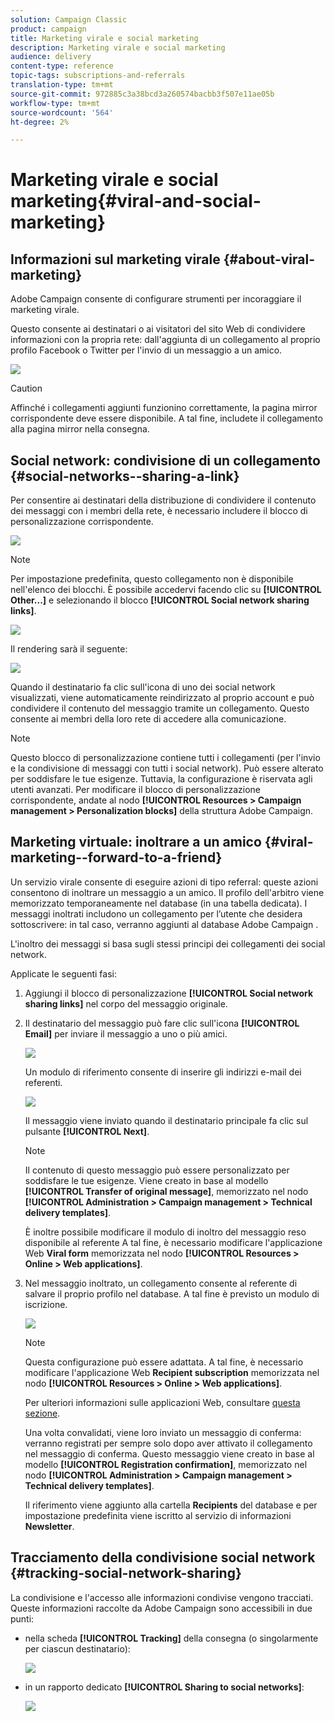 ```yaml
---
solution: Campaign Classic
product: campaign
title: Marketing virale e social marketing
description: Marketing virale e social marketing
audience: delivery
content-type: reference
topic-tags: subscriptions-and-referrals
translation-type: tm+mt
source-git-commit: 972885c3a38bcd3a260574bacbb3f507e11ae05b
workflow-type: tm+mt
source-wordcount: '564'
ht-degree: 2%

---
```



# Marketing virale e social marketing{#viral-and-social-marketing}

## Informazioni sul marketing virale {#about-viral-marketing}

 Adobe Campaign consente di configurare strumenti per incoraggiare il marketing virale.

Questo consente ai destinatari o ai visitatori del sito Web di condividere informazioni con la propria rete: dall&#39;aggiunta di un collegamento al proprio profilo Facebook o Twitter per l&#39;invio di un messaggio a un amico.

![](assets/s_ncs_user_viral_icons.png)

>[!CAUTION]
>
>Affinché i collegamenti aggiunti funzionino correttamente, la pagina mirror corrispondente deve essere disponibile. A tal fine, includete il collegamento alla pagina mirror nella consegna.

## Social network: condivisione di un collegamento {#social-networks--sharing-a-link}

Per consentire ai destinatari della distribuzione di condividere il contenuto dei messaggi con i membri della rete, è necessario includere il blocco di personalizzazione corrispondente.

![](assets/s_ncs_user_viral_add_link.png)

>[!NOTE]
>
>Per impostazione predefinita, questo collegamento non è disponibile nell&#39;elenco dei blocchi. È possibile accedervi facendo clic su **[!UICONTROL Other...]** e selezionando il blocco **[!UICONTROL Social network sharing links]**.

![](assets/s_ncs_user_viral_add_link_via_others.png)

Il rendering sarà il seguente:

![](assets/s_ncs_user_viral_add_link_rendering.png)

Quando il destinatario fa clic sull&#39;icona di uno dei social network visualizzati, viene automaticamente reindirizzato al proprio account e può condividere il contenuto del messaggio tramite un collegamento. Questo consente ai membri della loro rete di accedere alla comunicazione.

>[!NOTE]
>
>Questo blocco di personalizzazione contiene tutti i collegamenti (per l&#39;invio e la condivisione di messaggi con tutti i social network). Può essere alterato per soddisfare le tue esigenze. Tuttavia, la configurazione è riservata agli utenti avanzati. Per modificare il blocco di personalizzazione corrispondente, andate al nodo **[!UICONTROL Resources > Campaign management > Personalization blocks]** della struttura  Adobe Campaign.

## Marketing virtuale: inoltrare a un amico {#viral-marketing--forward-to-a-friend}

Un servizio virale consente di eseguire azioni di tipo referral: queste azioni consentono di inoltrare un messaggio a un amico. Il profilo dell&#39;arbitro viene memorizzato temporaneamente nel database (in una tabella dedicata). I messaggi inoltrati includono un collegamento per l’utente che desidera sottoscrivere: in tal caso, verranno aggiunti al database Adobe Campaign .

L&#39;inoltro dei messaggi si basa sugli stessi principi dei collegamenti dei social network.

Applicate le seguenti fasi:

1. Aggiungi il blocco di personalizzazione **[!UICONTROL Social network sharing links]** nel corpo del messaggio originale.
1. Il destinatario del messaggio può fare clic sull&#39;icona **[!UICONTROL Email]** per inviare il messaggio a uno o più amici.

   ![](assets/s_ncs_user_viral_email_link.png)

   Un modulo di riferimento consente di inserire gli indirizzi e-mail dei referenti.

   ![](assets/s_ncs_user_viral_email_msg.png)

   Il messaggio viene inviato quando il destinatario principale fa clic sul pulsante **[!UICONTROL Next]**.

   >[!NOTE]
   >
   >Il contenuto di questo messaggio può essere personalizzato per soddisfare le tue esigenze. Viene creato in base al modello **[!UICONTROL Transfer of original message]**, memorizzato nel nodo **[!UICONTROL Administration > Campaign management > Technical delivery templates]**.
   >
   >È inoltre possibile modificare il modulo di inoltro del messaggio reso disponibile al referente A tal fine, è necessario modificare l&#39;applicazione Web **Viral form** memorizzata nel nodo **[!UICONTROL Resources > Online > Web applications]**.

1. Nel messaggio inoltrato, un collegamento consente al referente di salvare il proprio profilo nel database. A tal fine è previsto un modulo di iscrizione.

   ![](assets/s_ncs_user_viral_create_account_form.png)

   >[!NOTE]
   >
   >Questa configurazione può essere adattata. A tal fine, è necessario modificare l&#39;applicazione Web **Recipient subscription** memorizzata nel nodo **[!UICONTROL Resources > Online > Web applications]**.
   >
   >Per ulteriori informazioni sulle applicazioni Web, consultare [questa sezione](../../web/using/about-web-applications.md).

   Una volta convalidati, viene loro inviato un messaggio di conferma: verranno registrati per sempre solo dopo aver attivato il collegamento nel messaggio di conferma. Questo messaggio viene creato in base al modello **[!UICONTROL Registration confirmation]**, memorizzato nel nodo **[!UICONTROL Administration > Campaign management > Technical delivery templates]**.

   Il riferimento viene aggiunto alla cartella **Recipients** del database e per impostazione predefinita viene iscritto al servizio di informazioni **Newsletter**.

## Tracciamento della condivisione social network {#tracking-social-network-sharing}

La condivisione e l&#39;accesso alle informazioni condivise vengono tracciati. Queste informazioni raccolte da  Adobe Campaign sono accessibili in due punti:

* nella scheda **[!UICONTROL Tracking]** della consegna (o singolarmente per ciascun destinatario):

   ![](assets/s_ncs_user_network_del_tracking_tab.png)

* in un rapporto dedicato **[!UICONTROL Sharing to social networks]**:

   ![](assets/s_ncs_user_viral_report.png)

